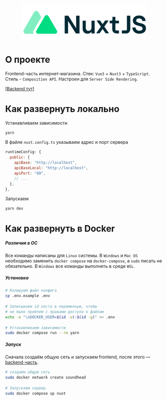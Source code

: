 <p align="center"><img src="https://raw.githubusercontent.com/Rib0v/soundhead_front/6494fe30b917ffc0c583cd90d933e5951c012656/assets/nuxt-logo.svg" width="400" alt="NuxtJS Logo"></p>

# О проекте

Frontend-часть интернет-магазина. Стек: `Vue3` + `Nuxt3` + `TypeScript`. Стиль - `Composition API`.  Настроен для `Server Side Rendering`.

[[Backend тут](https://github.com/Rib0v/soundhead_back)]

# Как развернуть локально

Устанавливаем зависимости

```bash
yarn
```

В файле `nuxt.config.ts` указываем адрес и порт сервера

```js
runtimeConfig: {
  public: {
    apiBase: "http://localhost",
    apiBaseLocal: "http://localhost",
    apiPort: "80",
    // ...
  },
},
```

Запускаем

```bash
yarn dev
```

# Как развернуть в Docker

##### Различия в ОС

Все команды написаны для `Linux` системы. В `Windows` и `Mac OS` необходимо заменить `docker compose` на `docker-compose`, а `sudo` писать не обязательно. В `Windows` все команды выполнять в среде `WSL`.

##### Установка

```bash
# Копируем файл конфига
cp .env.example .env

# Записываем id хоста в переменную, чтобы
# не было проблем с правами доступа к файлам
echo -e "\nDOCKER_USER=$(id -u):$(id -g)" >> .env

# Устанавливаем зависимости
sudo docker compose run --rm yarn
```

##### Запуск

Сначала создаём общую сеть и запускаем frontend, после этого — [backend-часть](https://github.com/Rib0v/soundhead_back).

```bash
# создаём общую сеть
sudo docker network create soundhead

# Запускаем сервер
sudo docker compose up nuxt
```
